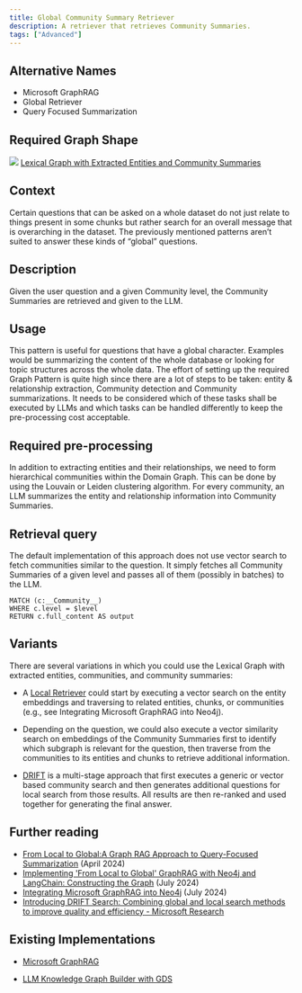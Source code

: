 ```yaml
---
title: Global Community Summary Retriever
description: A retriever that retrieves Community Summaries.
tags: ["Advanced"]
---
```


## Alternative Names

- Microsoft GraphRAG
- Global Retriever
- Query Focused Summarization

## Required Graph Shape

![](../../../../assets/images/knowledge-graph-lexical-graph-extracted-entities-community-summaries.svg)
[Lexical Graph with Extracted Entities and Community Summaries](/reference/knowledge-graph/lexical-graph-extracted-entities-community-summaries/)

## Context

Certain questions that can be asked on a whole dataset do not just relate to things present in some chunks but rather search for an overall message that is overarching in the dataset. 
The previously mentioned patterns aren’t suited to answer these kinds of “global” questions.

## Description

Given the user question and a given Community level, the Community Summaries are retrieved and given to the LLM.

## Usage

This pattern is useful for questions that have a global character. 
Examples would be summarizing the content of the whole database or looking for topic structures across the whole data. 
The effort of setting up the required Graph Pattern is quite high since there are a lot of steps to be taken: entity & relationship extraction, Community detection and Community summarizations. 
It needs to be considered which of these tasks shall be executed by LLMs and which tasks can be handled differently to keep the pre-processing cost acceptable.

## Required pre-processing

In addition to extracting entities and their relationships, we need to form hierarchical communities within the Domain Graph. 
This can be done by using the Louvain or Leiden clustering algorithm. For every community, an LLM summarizes the entity and relationship information into Community Summaries.

## Retrieval query

The default implementation of this approach does not use vector search to fetch communities similar to the question.
It simply fetches all Community Summaries of a given level and passes all of them (possibly in batches) to the LLM.

```
MATCH (c:__Community__)
WHERE c.level = $level
RETURN c.full_content AS output
```

## Variants

There are several variations in which you could use the Lexical Graph with extracted entities, communities, and community summaries:

* A [Local Retriever](/reference/graphrag/local-retriever/) could start by executing a vector search on the entity embeddings and traversing to related entities, chunks, or communities (e.g., see Integrating Microsoft GraphRAG into Neo4j).

* Depending on the question, we could also execute a vector similarity search on embeddings of the Community Summaries first to identify which subgraph is relevant for the question, then traverse from the communities to its entities and chunks to retrieve additional information.

* [DRIFT](https://www.microsoft.com/en-us/research/blog/introducing-drift-search-combining-global-and-local-search-methods-to-improve-quality-and-efficiency/) is a multi-stage approach that first executes a generic or vector based community search and then generates additional questions for local search from those results. All results are then re-ranked and used together for generating the final answer.

## Further reading

- [From Local to Global:A Graph RAG Approach to Query-Focused Summarization](https://arxiv.org/pdf/2404.16130) (April 2024)
- [Implementing 'From Local to Global' GraphRAG with Neo4j and LangChain: Constructing the Graph](https://neo4j.com/developer-blog/global-graphrag-neo4j-langchain/) (July 2024)
- [Integrating Microsoft GraphRAG into Neo4j](https://medium.com/data-science/integrating-microsoft-graphrag-into-neo4j-e0d4fa00714c) (July 2024)
- [Introducing DRIFT Search: Combining global and local search methods to improve quality and efficiency - Microsoft Research](https://www.microsoft.com/en-us/research/blog/introducing-drift-search-combining-global-and-local-search-methods-to-improve-quality-and-efficiency/)

## Existing Implementations

- [Microsoft GraphRAG](https://github.com/microsoft/graphrag)
<!-- not supported yet [Neo4j GraphRAG]() -->
- [LLM Knowledge Graph Builder with GDS](https://neo4j.com/labs/genai-ecosystem/llm-graph-builder/)